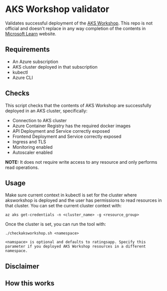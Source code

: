 # AKS Workshop validator

Validates successful deployment of the [AKS Workshop](https://docs.microsoft.com/en-us/learn/modules/aks-workshop/). This repo is not official and doesn't replace in any way completion of the contents in [Microsoft Learn](https://docs.microsoft.com/en-us/learn/modules/aks-workshop/) website.

## Requirements

* An Azure subscription
* AKS cluster deployed in that subscription
* kubectl 
* Azure CLI

## Checks

This script checks that the contents of AKS Workshop are successfully deployed in an AKS cluster, specifically:

- Connection to AKS cluster
- Azure Container Registry has the required docker images
- API Deployment and Service correctly exposed
- Frontend Deployment and Service correctly exposed
- Ingress and TLS
- Monitoring enabled
- Autoscaler enabled

**NOTE:** It does not require write access to any resource and only performs read operations.

## Usage

Make sure current context in kubectl is set for the cluster where aksworkshop is deployed and the user has permissions to read resources in that cluster. You can set the current cluster context with:

```
az aks get-credentials -n <cluster_name> -g <resource_group>
```

Once the cluster is set, you can run the tool with:

```
./checkaksworkshop.sh <namespace>

<namspace> is optional and defaults to ratingsapp. Specify this parameter if you deployed AKS Workshop resources in a different namespace.
```

## Disclaimer

## How this works

